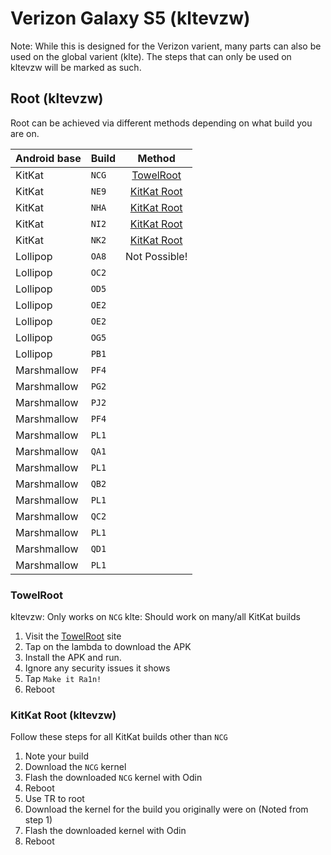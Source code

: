 # Verizon Galaxy S5 (kltevzw)
Note: While this is designed for the Verizon varient, many parts can also be used on the global varient (klte). The steps that can only be used on kltevzw will be marked as such.

## Root (kltevzw)
Root can be achieved via different methods depending on what build you are on.

| Android base | Build | Method                              |
|:------------ |:----- |:-----------------------------------:|
| KitKat       | `NCG` | [TowelRoot](#towelroot)             |
| KitKat       | `NE9` | [KitKat Root](#kitkat-root-kltevzw) |
| KitKat       | `NHA` | [KitKat Root](#kitkat-root-kltevzw) |
| KitKat       | `NI2` | [KitKat Root](#kitkat-root-kltevzw) |
| KitKat       | `NK2` | [KitKat Root](#kitkat-root-kltevzw) |
| Lollipop     | `OA8` | Not Possible!                       |
| Lollipop     | `OC2` |        |
| Lollipop     | `OD5` |        |
| Lollipop     | `OE2` |        |
| Lollipop     | `OE2` |        |
| Lollipop     | `OG5` |        |
| Lollipop     | `PB1` |        |
| Marshmallow  | `PF4` |        |
| Marshmallow  | `PG2` |        |
| Marshmallow  | `PJ2` |        |
| Marshmallow  | `PF4` |        |
| Marshmallow  | `PL1` |        |
| Marshmallow  | `QA1` |        |
| Marshmallow  | `PL1` |        |
| Marshmallow  | `QB2` |        |
| Marshmallow  | `PL1` |        |
| Marshmallow  | `QC2` |        |
| Marshmallow  | `PL1` |        |
| Marshmallow  | `QD1` |        |
| Marshmallow  | `PL1` |        |

### TowelRoot
kltevzw: Only works on `NCG`
klte: Should work on many/all KitKat builds
1. Visit the [TowelRoot](https://towelroot.com/) site
1. Tap on the lambda to download the APK
1. Install the APK and run.
1. Ignore any security issues it shows
1. Tap `Make it Ra1n!`
1. Reboot

### KitKat Root (kltevzw)
Follow these steps for all KitKat builds other than `NCG`

1. Note your build
1. Download the `NCG` kernel
1. Flash the downloaded `NCG` kernel with Odin
1. Reboot
1. Use TR to root
1. Download the kernel for the build you originally were on (Noted from step 1)
1. Flash the downloaded kernel with Odin
1. Reboot

